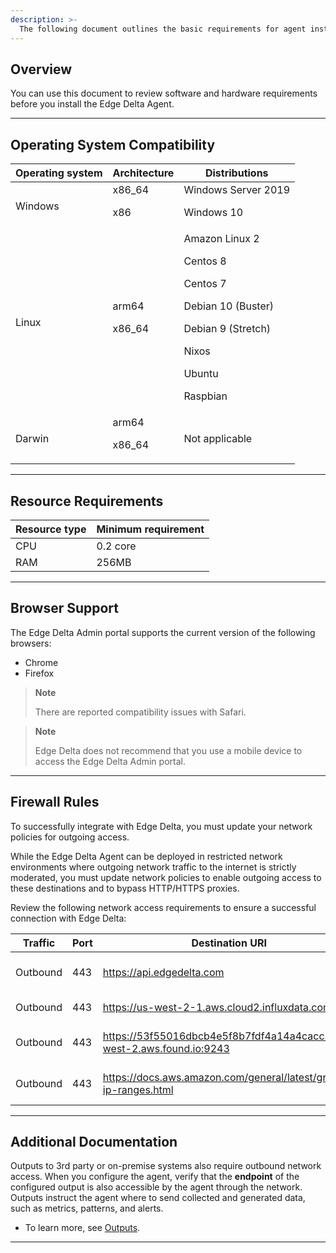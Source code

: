 ```yaml
---
description: >-
  The following document outlines the basic requirements for agent installation.
---
```


## Overview

You can use this document to review software and hardware requirements before you install the Edge Delta Agent. 

***

## Operating System Compatibility
  
| Operating system | Architecture    | Distributions                                                                                                        |
|------------------|-----------------|----------------------------------------------------------------------------------------------------------------------|
| Windows          | x86_64 <p>x86   | Windows Server 2019 <p>Windows 10                                                                                    |
| Linux            | arm64 <p>x86_64 | Amazon Linux 2<p>Centos 8<p>Centos 7<p>Debian 10 (Buster)<p>Debian 9 (Stretch)<p>Nixos<p>Ubuntu<p>Raspbian           |
| Darwin           | arm64 <p>x86_64 | Not applicable                                                                                                       |

***

## Resource Requirements

| Resource type | Minimum requirement |
|---------------|---------------------|
| CPU           | 0.2 core            |
| RAM           | 256MB               |

***

## Browser Support
  
The Edge Delta Admin portal supports the current version of the following browsers:
  - Chrome
  - Firefox
  
> **Note**
>
> There are reported compatibility issues with Safari.   
  
> **Note**
> 
> Edge Delta does not recommend that you use a mobile device to access the Edge Delta Admin portal.

***

## Firewall Rules

To successfully integrate with Edge Delta, you must update your network policies for outgoing access.

While the Edge Delta Agent can be deployed in restricted network environments where outgoing network traffic to the internet is strictly moderated, you must update network policies to enable outgoing access to these destinations and to bypass HTTP/HTTPS proxies.

Review the following network access requirements to ensure a successful connection with Edge Delta:

| Traffic  | Port | Destination URI                                                      | Service                            |
|----------|------|----------------------------------------------------------------------|------------------------------------|
| Outbound | 443  | https://api.edgedelta.com                                            | Backend Access to Edge Delta       |
| Outbound | 443  | https://us-west-2-1.aws.cloud2.influxdata.com                        | Metric Collection                  |
| Outbound | 443  | https://53f55016dbcb4e5f8b7fdf4a14a4cacc.us-west-2.aws.found.io:9243 | Log Pattern/Sample Collection      |
| Outbound | 443  | https://docs.aws.amazon.com/general/latest/gr/aws-ip-ranges.html     | Amazon S3 access for Log Archiving |


***
  
## Additional Documentation
  
Outputs to 3rd party or on-premise systems also require outbound network access. When you configure the agent, verify that the **endpoint** of the configured output is also accessible by the agent through the network. Outputs instruct the agent where to send collected and generated data, such as metrics, patterns, and alerts.

  * To learn more, see [Outputs](./configuration/outputs.md).  
  
  
***  
  

